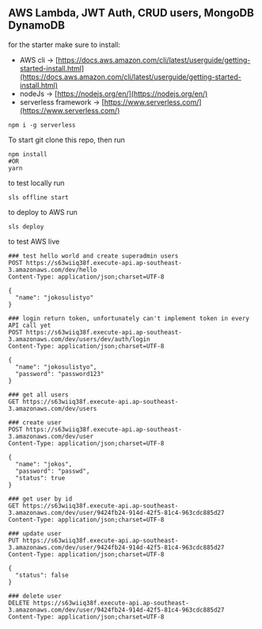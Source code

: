 ## AWS Lambda, JWT Auth, CRUD users, MongoDB DynamoDB

for the starter make sure to install:

- AWS cli → [https://docs.aws.amazon.com/cli/latest/userguide/getting-started-install.html](https://docs.aws.amazon.com/cli/latest/userguide/getting-started-install.html)
- nodeJs → [https://nodejs.org/en/](https://nodejs.org/en/)
- serverless framework → [https://www.serverless.com/](https://www.serverless.com/)

```plaintext
npm i -g serverless
```

To start git clone this repo, then run

```plaintext
npm install
#OR
yarn
```

to test locally run

```plaintext
sls offline start
```

to deploy to AWS run

```plaintext
sls deploy
```

to test AWS live

```plaintext
### test hello world and create superadmin users
POST https://s63wiiq38f.execute-api.ap-southeast-3.amazonaws.com/dev/hello
Content-Type: application/json;charset=UTF-8

{
  "name": "jokosulistyo"
}

### login return token, unfortunately can't implement token in every API call yet
POST https://s63wiiq38f.execute-api.ap-southeast-3.amazonaws.com/dev/users/dev/auth/login
Content-Type: application/json;charset=UTF-8

{
  "name": "jokosulistyo",
  "password": "password123"
}

### get all users
GET https://s63wiiq38f.execute-api.ap-southeast-3.amazonaws.com/dev/users

### create user
POST https://s63wiiq38f.execute-api.ap-southeast-3.amazonaws.com/dev/user
Content-Type: application/json;charset=UTF-8

{
  "name": "jokos",
  "password": "passwd",
  "status": true
}

### get user by id
GET https://s63wiiq38f.execute-api.ap-southeast-3.amazonaws.com/dev/user/9424fb24-914d-42f5-81c4-963cdc885d27
Content-Type: application/json;charset=UTF-8

### update user
PUT https://s63wiiq38f.execute-api.ap-southeast-3.amazonaws.com/dev/user/9424fb24-914d-42f5-81c4-963cdc885d27
Content-Type: application/json;charset=UTF-8

{
  "status": false
}

### delete user
DELETE https://s63wiiq38f.execute-api.ap-southeast-3.amazonaws.com/dev/user/9424fb24-914d-42f5-81c4-963cdc885d27
Content-Type: application/json;charset=UTF-8
```
